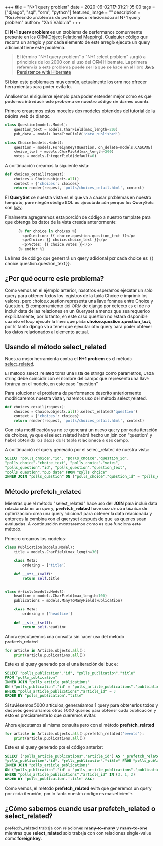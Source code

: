+++
title = "N+1 query problem"
date = 2020-06-02T17:31:21-05:00
tags = ["django", "sql", "orm", "python"]
featured_image = ""
description = "Resolviendo problemas de performance relacionados al N+1 query problem"
author= "Xairi Valdivia"
+++

El **N+1 query problem** es un problema de performance comunmente presente en los
ORM([Object Relational Mapping](https://en.wikipedia.org/wiki/Object-relational_mapping)).
Cualquier código que recorra un arreglo y por cada elemento de este arreglo ejecute un
query adicional tiene este problema.

> El término "N+1 query problem" o "N+1 select problem" surgió a principios de los 2000
> con el uso del ORM Hibernate. La primera referencia a este problema puede ser
> la que se hace en el libro [Java Persistence with Hibernate](https://www.manning.com/books/java-persistence-with-hibernate)

Si bien este problema es muy común, actualmente los orm nos ofrecen herramientas para poder evitarlo.

Analicemos el siguiente ejemplo para poder entender mejor como es que podemos introducir este problema
en nuestro código sin darnos cuenta.

Primero crearemos estos modelos dos modelos obtenidos del tutorial de la página web de django.

```python
class Question(models.Model):
    question_text = models.CharField(max_length=200)
    pub_date = models.DateTimeField('date published')

class Choice(models.Model):
    question = models.ForeignKey(Question, on_delete=models.CASCADE)
    choice_text = models.CharField(max_length=200)
    votes = models.IntegerField(default=0)
```

A continuación creamos la siguiente vista:

```python
def choices_detail(request):
    choices = Choice.objects.all()
    context = {'choices': choices}
    return render(request, 'polls/choices_detail.html', context)
```
El **QuerySet** de nuestra vista es el que va a causar problemas en nuestro template, pero ningún código SQL
es ejecutado aún porque los QuerySets son [lazy](https://docs.djangoproject.com/en/2.2/topics/db/queries/#querysets-are-lazy).

Finalmente agregaremos esta porción de código a nuestro template para que obtenga los datos
de la vista creada anteriormente:

```python
      {% for choice in choices %}
        <p>Question: {{ choice.question.question_text }}</p>
        <p>Choice: {{ choice.choice_text }}</p>
        <p>Votes: {{ choice.votes }}</p>
      {% endfor %}
```
La línea de código que generará un query adicional por cada choice es: {{ choice.question.question_text }}.

## ¿Por qué ocurre este problema?
Como vemos en el ejemplo anterior, nosotros esperamos ejecutar un solo query para obtener
todos los registros de la tabla Choice e imprimir los valores, pero choice.question representa
una llave foránea entre Choice y Question. El comportamiento del ORM de django por defecto es
el de no incluir data de las relaciones en un Queryset a menos que sea requerido explícitamente,
por lo tanto, en este caso question no estará disponible cuando el loop ejecute la línea
que pinta **choice.question.question_text**, por lo tanto django va a tener que ejecutar otro query
para poder obtener los datos relacionados al elemento actual.

## Usando el método select_related
Nuestra mejor herramienta contra el **N+1 problem** es el método [select_related](https://docs.djangoproject.com/en/2.2/ref/models/querysets/#select-related).

El método select_related toma una lista de strings como parámetros, Cada string debe coincidir
con el nombre del campo que representa una llave foránea en el modelo, en este caso "question".

Para solucionar el problema de performance descrito anteriormente modificaremos nuestra vista
y haremos uso del método select_related.

```python
def choices_detail(request):
    choices = Choice.objects.all().select_related('question')
    context = {'choices': choices}
    return render(request, 'polls/choices_detail.html', context)
```

Con esta modificación ya no se generará un nuevo query por cada iteración de choices, ya que
el select_related habrá hecho un join con "question" y habrá obtenido los datos de la tabla
relacionada a ese campo.

A continuación el query generado por el select_related de nuestra vista:

```sql
SELECT "polls_choice"."id", "polls_choice"."question_id",
"polls_choice"."choice_text", "polls_choice"."votes",
"polls_question"."id", "polls_question"."question_text",
"polls_question"."pub_date" FROM "polls_choice"
INNER JOIN "polls_question" ON ("polls_choice"."question_id" = "polls_question"."id")
```

## Método prefetch_related
Mientras que el método "select_related" hace uso del **JOIN** para incluir data relacionada en un query,
**prefetch_related** hace uso de otra técnica de optimización: crea una query adicional para obtener
la data relacionada y entonces la combina con el queryset después de que las queries sean evaluadas.
A continuación mostraremos como es que funciona este método.

Primero creamos los modelos:

```python
class Publication(models.Model):
    title = models.CharField(max_length=30)

    class Meta:
        ordering = ['title']

    def __str__(self):
        return self.title


class Article(models.Model):
    headline = models.CharField(max_length=100)
    publications = models.ManyToManyField(Publication)

    class Meta:
        ordering = ['headline']

    def __str__(self):
        return self.headline
```

Ahora ejecutaremos una consulta sin hacer uso del método prefetch_related.

```python
for article in Article.objects.all():
    print(article.publications.all())
```

Este es el query generado por el una iteración del bucle:

```sql
SELECT "polls_publication"."id", "polls_publication"."title"
FROM "polls_publication"
INNER JOIN "polls_article_publications"
ON ("polls_publication"."id" = "polls_article_publications"."publication_id")
WHERE "polls_article_publications"."article_id" = 3
ORDER BY "polls_publication"."title"
```

Si tuviésemos 5000 artículos, generaríamos 1 query para obtenerlos todos y después generaríamos
otras 5000 queries para obtener cada publicación y esto es precisamente lo que queremos evitar.

Ahora ejecutamos al misma consulta pero con el método **prefetch_related**

```python
for article in Article.objects.all().prefetch_related('events'):
    print(article.publications.all())
```

Este es el query generado por el código anterior:

```sql
SELECT ("polls_article_publications"."article_id") AS "_prefetch_related_val_article_id",
"polls_publication"."id", "polls_publication"."title" FROM "polls_publication"
INNER JOIN "polls_article_publications"
ON ("polls_publication"."id" = "polls_article_publications"."publication_id")
WHERE "polls_article_publications"."article_id" IN (3, 1, 2)
ORDER BY "polls_publication"."title" ASC;
```

Como vemos, el método **prefetch_related** evita que generemos un query por cada iteración, por lo tanto
nuestro código es mas eficiente.

## ¿Cómo sabemos cuando usar prefetch_related o select_related?

prefetch_related trabaja con relaciones **many-to-many** y **many-to-one**
mientras que **select_related** solo trabaja con con relaciones single-value como **foreign key**.

